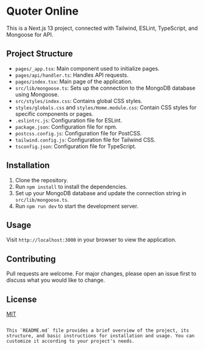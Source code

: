 # Quoter Online

This is a Next.js 13 project, connected with Tailwind, ESLint, TypeScript, and Mongoose for API.

## Project Structure

- `pages/_app.tsx`: Main component used to initialize pages.
- `pages/api/handler.ts`: Handles API requests.
- `pages/index.tsx`: Main page of the application.
- `src/lib/mongoose.ts`: Sets up the connection to the MongoDB database using Mongoose.
- `src/styles/index.css`: Contains global CSS styles.
- `styles/globals.css` and `styles/Home.module.css`: Contain CSS styles for specific components or pages.
- `.eslintrc.js`: Configuration file for ESLint.
- `package.json`: Configuration file for npm.
- `postcss.config.js`: Configuration file for PostCSS.
- `tailwind.config.js`: Configuration file for Tailwind CSS.
- `tsconfig.json`: Configuration file for TypeScript.

## Installation

1. Clone the repository.
2. Run `npm install` to install the dependencies.
3. Set up your MongoDB database and update the connection string in `src/lib/mongoose.ts`.
4. Run `npm run dev` to start the development server.

## Usage

Visit `http://localhost:3000` in your browser to view the application.

## Contributing

Pull requests are welcome. For major changes, please open an issue first to discuss what you would like to change.

## License

[MIT](https://choosealicense.com/licenses/mit/)
```

This `README.md` file provides a brief overview of the project, its structure, and basic instructions for installation and usage. You can customize it according to your project's needs.